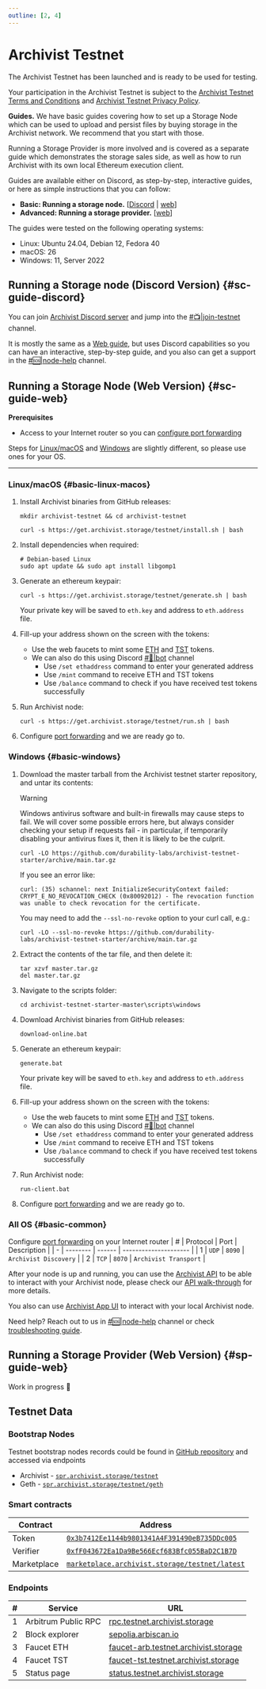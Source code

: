 ```yaml
---
outline: [2, 4]
---
```

# Archivist Testnet

The Archivist Testnet has been launched and is ready to be used for testing.

Your participation in the Archivist Testnet is subject to the [Archivist Testnet Terms and Conditions](https://github.com/durability-labs/archivist-testnet-starter/blob/main/Archivist%20Testnet%20Terms%20and%20Conditions.pdf) and [Archivist Testnet Privacy Policy](https://github.com/durability-labs/archivist-testnet-starter/blob/main/Archivist%20Testnet%20Privacy%20Policy.pdf).

**Guides.** We have basic guides covering how to set up a Storage Node which can be used to upload and persist files by buying storage in the Archivist network. We recommend that you start with those.

Running a Storage Provider is more involved and is covered as a separate guide which demonstrates the storage sales side, as well as how to run Archivist with its own local Ethereum execution client.

Guides are available either on Discord, as step-by-step, interactive guides, or here as simple instructions that you can follow:

- **Basic: Running a storage node.** [[Discord](#sc-guide-discord) | [web](#sc-guide-web)]
- **Advanced: Running a storage provider.** [[web](#sp-guide-web)]

The guides were tested on the following operating systems:

 - Linux: Ubuntu 24.04, Debian 12, Fedora 40
 - macOS: 26
 - Windows: 11, Server 2022

## Running a Storage node (Discord Version) {#sc-guide-discord}

You can join [Archivist Discord server](https://discord.gg/4yHFJErnCp) and jump into the [#:tv:|join-testnet](https://discord.com/channels/1395434707566465136/1413397613226758184) channel.

It is mostly the same as a [Web guide](#sc-guide-web), but uses Discord capabilities so you can have an interactive, step-by-step guide, and you also can get a support in the [#:sos:|node-help](https://discord.com/channels/1395434707566465136/1413398454398488727) channel.

## Running a Storage Node (Web Version) {#sc-guide-web}

**Prerequisites**

 - Access to your Internet router so you can [configure port forwarding](#basic-common)

Steps for [Linux/macOS](#basic-linux-macos) and [Windows](#basic-windows) are slightly different, so please use ones for your OS.

<hr>

### Linux/macOS {#basic-linux-macos}

1. Install Archivist binaries from GitHub releases:
   ```shell
   mkdir archivist-testnet && cd archivist-testnet

   curl -s https://get.archivist.storage/testnet/install.sh | bash
   ```

2. Install dependencies when required:
   ```shell
   # Debian-based Linux
   sudo apt update && sudo apt install libgomp1
   ```

3. Generate an ethereum keypair:
   ```shell
   curl -s https://get.archivist.storage/testnet/generate.sh | bash
   ```
   Your private key will be saved to `eth.key` and address to  `eth.address` file.

4. Fill-up your address shown on the screen with the tokens:
   - Use the web faucets to mint some [ETH](https://faucet-arb.testnet.archivist.storage) and [TST](https://faucet-tst.testnet.archivist.storage) tokens.
   - We can also do this using Discord [#:robot:|bot](https://discord.com/channels/1395434707566465136/1417459231547981946) channel
     - Use `/set ethaddress` command to enter your generated address
     - Use `/mint` command to receive ETH and TST tokens
     - Use `/balance` command to check if you have received test tokens successfully

5. Run Archivist node:
   ```shell
   curl -s https://get.archivist.storage/testnet/run.sh | bash
   ```

6. Configure [port forwarding](#basic-common) and we are ready go to.

### Windows {#basic-windows}

1. Download the master tarball from the Archivist testnet starter repository, and untar its contents:
   > [!WARNING]
   > Windows antivirus software and built-in firewalls may cause steps to fail. We will cover some possible errors here, but always consider checking your setup if requests fail - in particular, if temporarily disabling your antivirus fixes it, then it is likely to be the culprit.

   ```batch
   curl -LO https://github.com/durability-labs/archivist-testnet-starter/archive/main.tar.gz
   ```

   If you see an error like:

   ```batch
   curl: (35) schannel: next InitializeSecurityContext failed: CRYPT_E_NO_REVOCATION_CHECK (0x80092012) - The revocation function was unable to check revocation for the certificate.
   ```

   You may need to add the `--ssl-no-revoke` option to your curl call, e.g.:

   ```batch
   curl -LO --ssl-no-revoke https://github.com/durability-labs/archivist-testnet-starter/archive/main.tar.gz
   ```

1. Extract the contents of the tar file, and then delete it:
   ```batch
   tar xzvf master.tar.gz
   del master.tar.gz
   ```

2. Navigate to the scripts folder:
   ```batch
   cd archivist-testnet-starter-master\scripts\windows
   ```

3. Download Archivist binaries from GitHub releases:
   ```batch
   download-online.bat
   ```

4. Generate an ethereum keypair:
   ```batch
   generate.bat
   ```
   Your private key will be saved to `eth.key` and address to  `eth.address` file.

5. Fill-up your address shown on the screen with the tokens:
   - Use the web faucets to mint some [ETH](https://faucet-arb.testnet.archivist.storage) and [TST](https://faucet-tst.testnet.archivist.storage) tokens.
   - We can also do this using Discord [#:robot:|bot](https://discord.com/channels/895609329053474826/1230785221553819669) channel
     - Use `/set ethaddress` command to enter your generated address
     - Use `/mint` command to receive ETH and TST tokens
     - Use `/balance` command to check if you have received test tokens successfully

6. Run Archivist node:
   ```batch
   run-client.bat
   ```

 7. Configure [port forwarding](#basic-common) and we are ready go to.

### All OS {#basic-common}

Configure [port forwarding](https://en.wikipedia.org/wiki/Port_forwarding) on your Internet router
| # | Protocol | Port   | Description           |
| - | -------- | ------ | --------------------- |
| 1 | `UDP`    | `8090` | `Archivist Discovery` |
| 2 | `TCP`    | `8070` | `Archivist Transport` |

After your node is up and running, you can use the [Archivist API](/developers/api) to be able to interact with your Archivist node, please check our [API walk-through](/learn/using) for more details.

You also can use [Archivist App UI](https://app.archivist.storage) to interact with your local Archivist node.

Need help? Reach out to us in [#:sos:|node-help](https://discord.com/channels/1395434707566465136/1413398454398488727) channel or check [troubleshooting guide](/learn/troubleshoot.md).

## Running a Storage Provider (Web Version) {#sp-guide-web}

Work in progress :construction:

## Testnet Data

### Bootstrap Nodes

 Testnet bootstrap nodes records could be found in [GitHub repository](https://github.com/durability-labs/archivist-spr) and accessed via endpoints
 - Archivist - [`spr.archivist.storage/testnet`](https://spr.archivist.storage/testnet)
 - Geth - [`spr.archivist.storage/testnet/geth`](https://spr.archivist.storage/testnet/geth)

### Smart contracts

| Contract    | Address                                                                                                                                           |
| ----------- | ------------------------------------------------------------------------------------------------------------------------------------------------- |
| Token       | [`0x3b7412Ee1144b9801341A4F391490eB735DDc005`](https://sepolia.arbiscan.io/tx/0xa1663765db57b2e62c4b0d1fd14c19c7bb68f294ff8253655ea3d954e11631bd) |
| Verifier    | [`0xfF043672Ea1Da9Be566Ecf683Bfc055BaD2C1B7D`](https://sepolia.arbiscan.io/tx/0x9045fde6f4a6d8c026be51bc56d8aeabf159a5bbaf508e71678e8a7ba62d5be8) |
| Marketplace | [`marketplace.archivist.storage/testnet/latest`](https://marketplace.archivist.storage/testnet/latest)                                            |

### Endpoints

| # | Service             | URL                                                                                  |
| - | ------------------- | ------------------------------------------------------------------------------------ |
| 1 | Arbitrum Public RPC | [rpc.testnet.archivist.storage](https://rpc.testnet.archivist.storage)               |
| 2 | Block explorer      | [sepolia.arbiscan.io](https://sepolia.arbiscan.io)                                   |
| 3 | Faucet ETH          | [faucet-arb.testnet.archivist.storage](https://faucet-arb.testnet.archivist.storage) |
| 4 | Faucet TST          | [faucet-tst.testnet.archivist.storage](https://faucet-tst.testnet.archivist.storage) |
| 5 | Status page         | [status.testnet.archivist.storage](https://status.testnet.archivist.storage)         |
